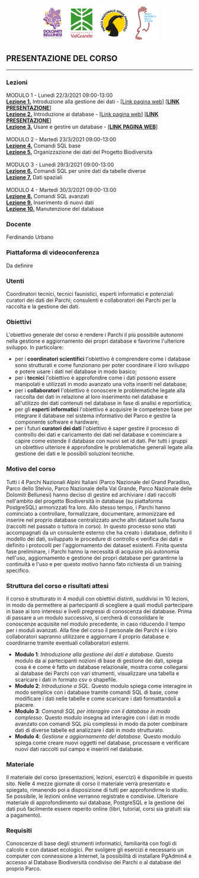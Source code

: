 <p align="center"> <img src="lezioni/materiale/loghi.png" width="315" height="100" /></p>

## PRESENTAZIONE DEL CORSO
---

### Lezioni
MODULO 1 - Lunedì  22/3/2021 09:00-13:00  
[**Lezione 1.**](https://github.com/feurbano/corsoparchi/blob/master/lezioni/lezione_01.md) Introduzione alla gestione dei dati - [<ins>[Link pagina web](https://feurbano.github.io/corsoparchi/lezioni/lezione_01.html)</ins>] [<ins>[**LINK PRESENTAZIONE**](https://docs.google.com/presentation/d/1XyWKH8GZxVzKnz5JL4B-3uMMULKOEaAzruW7Ps_FQeI/edit?usp=sharing)</ins>]  
[**Lezione 2.**](https://github.com/feurbano/corsoparchi/blob/master/lezioni/lezione_02.md) Introduzione ai database - [<ins>[Link pagina web](https://feurbano.github.io/corsoparchi/lezioni/lezione_02.html)</ins>] [<ins>[**LINK PRESENTAZIONE**](https://docs.google.com/presentation/d/1c5SVeZIgyzI1XVzP-DYiVm4xGygObjy3FZR4bRpEIQY/edit?usp=sharing)</ins>]  
[**Lezione 3.**](https://github.com/feurbano/corsoparchi/blob/master/lezioni/lezione_03.md) Usare e gestire un database - [<ins>[**LINK PAGINA WEB**](https://feurbano.github.io/corsoparchi/lezioni/lezione_03.html)</ins>]  
<br>
MODULO 2 - Martedì 23/3/2021 09:00-13:00  
[**Lezione 4.**](https://github.com/feurbano/corsoparchi/blob/master/lezioni/lezione_04.md) Comandi SQL base  
[**Lezione 5.**](https://github.com/feurbano/corsoparchi/blob/master/lezioni/lezione_05.md) Organizzazione dei dati del Progetto Biodiversità    
<br>
MODULO 3 - Lunedì 29/3/2021 09:00-13:00  
[**Lezione 6.**](https://github.com/feurbano/corsoparchi/blob/master/lezioni/lezione_06.md) Comandi SQL per unire dati da tabelle diverse  
[**Lezione 7.**](https://github.com/feurbano/corsoparchi/blob/master/lezioni/lezione_07.md) Dati spaziali  
<br>
MODULO 4 - Martedì 30/3/2021 09:00-13:00   
[**Lezione 8.**](https://github.com/feurbano/corsoparchi/blob/master/lezioni/lezione_8.md) Comandi SQL avanzati  
[**Lezione 9.**](https://github.com/feurbano/corsoparchi/blob/master/lezioni/lezione_9.md) Inserimento di nuovi dati  
[**Lezione 10.**](https://github.com/feurbano/corsoparchi/blob/master/lezioni/lezione_10.md) Manutenzione del database  

### Docente
Ferdinando Urbano

### Piattaforma di videoconferenza
Da definire  

### Utenti
Coordinatori tecnici, tecnici faunistici, esperti informatici e potenziali curatori dei dati dei Parchi; consulenti e collaboratori dei Parchi per la raccolta e la gestione dei dati.  

### Obiettivi
L'obiettivo generale del corso è rendere i Parchi il più possibile autonomi nella gestione e aggiornamento dei propri database e favorirne l'ulteriore sviluppo. In particolare:
  * per i **coordinatori scientifici** l'obiettivo è comprendere come i database sono strutturati e come funzionano per poter coordinare il loro sviluppo e potere usare i dati nel database in modo basico;
  * per i **tecnici** l'obiettivo è approfondire come i dati possono essere manipolati e utilizzati in modo avanzato una volta inseriti nel database;
  * per i **collaboratori** l'obiettivo è conoscere le problematiche legate alla raccolta dei dati in relazione al loro inserimento nel database e all'utilizzo dei dati contenuti nel database in fase di analisi e reportistica;
  * per gli **esperti informatici** l'obiettivo è acquisire le competenze base per integrare il database nel sistema informativo del Parco e gestire la componente software e hardware;
  * per i futuri **curatori dei dati** l'obiettivo è saper gestire il processo di controllo dei dati e caricamento dei dati nel database e cominciare a capire come estende il database con nuovi set id dati.
  Per tutti i gruppi un obiettivo ulteriore è approfondire le problematiche generali legate alla gestione dei dati e le possibili soluzioni tecniche.  

### Motivo del corso
Tutti i 4 Parchi Nazionali Alpini Italiani (Parco Nazionale del Grand Paradiso, Parco dello Stelvio, Parco Nazionale della Val Grande, Parco Nazionale delle Dolomiti Bellunesi) hanno deciso di gestire ed archiviare i dati raccolti nell'ambito del progetto Biodiversità in database (su piattaforma PostgreSQL) armonizzati fra loro. Allo stesso tempo, i Parchi hanno cominciato a controllare, formalizzare, documentare, armonizzare ed inserire nel proprio database centralizzato anche altri dataset sulla fauna (raccolti nel passato o tuttora in corso). In questo processo sono stati accompagnati da un consulente esterno che ha creato i database, definito il modello dei dati, sviluppato le procedure di controllo e verifica dei dati e definito i protocolli per l'aggiornamento dei dataset esistenti. Finita questa fase preliminare, i Parchi hanno la necessità di acquisire più autonomia nell'uso, aggiornamento e gestione dei propri database per garantirne la continuità e l'uso e per questo motivo hanno fato richiesta di un training specifico.  

### Struttura del corso e risultati attesi
Il corso è strutturato in 4 moduli con obiettivi distinti, suddivisi in 10 lezioni, in modo da permettere ai partecipanti di scegliere a quali moduli partecipare in base ai loro interessi e livelli pregressi di conoscenza dei database. Prima di passare a un modulo successivo, si cercherà di consolidare le conoscenze acquisite nel modulo precedente, in caso riducendo il tempo per i moduli avanzati. Alla fine del corso il personale dei Parchi e i loro collaboratori sapranno utilizzare e aggiornare il proprio database e coordinarne tramite eventuali collaboratori esterni.
* **Modulo 1**: *Introduzione alla gestione dei dati e database*. Questo modulo da ai partecipanti nozioni di base di gestione dei dati, spiega cosa è e come è fatto un database relazionale, mostra come collegarsi ai database dei Parchi con vari strumenti, visualizzare una tabella e scaricare i dati in formato csv o shapefile.
* **Modulo 2**: *Introduzione a SQL*. Questo modulo spiega come interagire in modo semplice con i database tramite comandi SQL di base, come modificare i dati nelle tabelle e come scaricare i dati formattandoli a piacere.
* **Modulo 3**: *Comandi SQL per interagire con il database in modo complesso*. Questo modulo insegna ad interagire con i dati in modo avanzato con comandi SQL più complessi in modo da poter combinare dati di diverse tabelle ed analizzare i dati in modo strutturato.
* **Modulo 4**: *Gestione e aggiornamento del database*. Questo modulo spiega come creare nuovi oggetti nel database, processare e verificare nuovi dati raccolti sul campo e inserirli nel database.

### Materiale
Il materiale del corso (presentazioni, lezioni, esercizi) è disponibile in questo sito. Nelle 4 mezze giornate di corso il materiale verrà presentato e spiegato, rimanendo poi a disposizione di tutti per approfondirne lo studio. Se possibile, le lezioni online verranno registrate e condivise. Ulteriore materiale di approfondimento sui database, PostgreSQL e la gestione dei dati può facilmente essere reperito online (libri, tutorial, corsi sia gratuiti sia a pagamento).  

### Requisiti
Conoscenze di base degli strumenti informatici, familiarità con fogli di calcolo e con dataset ecologici. Per svolgere gli esercizi è necessario un computer con connessione a Internet, la possibilità di installare PgAdmin4 e accesso al Database Biodiversità condiviso dei Parchi o al database del proprio Parco.  
